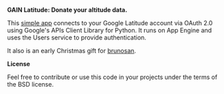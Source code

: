 **GAIN Latitude: Donate your altitude data.**

This [simple app](http://gain-latitude.appspot.com) connects to your Google Latitude account via OAuth 2.0 using Google's APIs Client Library for Python. It runs on App Engine and uses the Users service to provide authentication.

It also is an early Christmas gift for [brunosan](https://github.com/brunosan).

**License**

Feel free to contribute or use this code in your projects under the terms of the BSD license.
